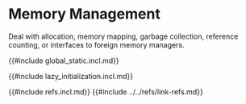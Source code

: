 # Memory Management

Deal with allocation, memory mapping, garbage collection, reference counting, or interfaces to foreign memory managers.

{{#include global_static.incl.md}}

{{#include lazy_initialization.incl.md}}

{{#include refs.incl.md}}
{{#include ../../refs/link-refs.md}}

<div class="hidden">
</div>
